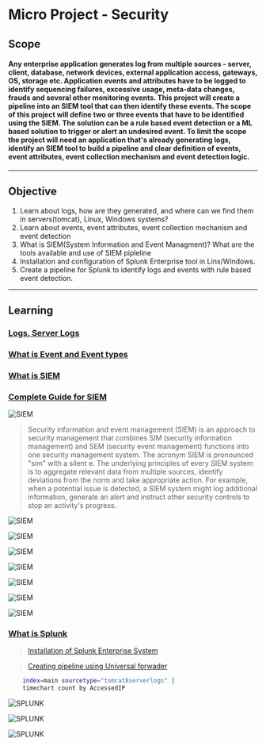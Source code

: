 # **Micro Project - Security**
## Scope 
#### Any enterprise application generates log from multiple sources - server, client, database, network devices, external application access, gateways, OS, storage etc. Application events and attributes have to be logged to identify sequencing failures, excessive usage, meta-data changes, frauds and several other monitoring events. This project will create a pipeline into an SIEM tool that can then identify these events. The scope of this project will define two or three events that have to be identified using the SIEM. The solution can be a rule based event detection or a ML based solution to trigger or alert an undesired event. To limit the scope the project will need an application that's already generating logs, identify an SIEM tool to build a pipeline and clear definition of events, event attributes, event collection mechanism and event detection logic.
---
## Objective 
1. Learn about logs, how are they generated, and where can we find them in servers(tomcat), Linux, Windows systems?
1. Learn about events, event attributes, event collection mechanism and event detection
1. What is SIEM(System Information and Event Managment)? What are the tools available and use of SIEM pipleline
1. Installation and configuration of Splunk Enterprise tool in Linx/Windows.
1. Create a pipeline for Splunk to identify logs and events with rule based event detection.
---
## Learning
### [Logs](https://raw.githubusercontent.com/scott2srikanth/MicroProject-security/master/siem/Log%20File.pdf)[, Server Logs](https://raw.githubusercontent.com/scott2srikanth/MicroProject-security/master/siem/Server%20Log.pdf)
### [What is Event](https://docs.splunk.com/Splexicon:Event)[ and Event types ](https://docs.splunk.com/Documentation/Splunk/8.0.6/Knowledge/Abouteventtypes)
### [What is SIEM](https://searchsecurity.techtarget.com/definition/security-information-and-event-management-SIEM#:~:text=Security%20information%20and%20event%20management%20(SIEM)%20is%20an%20approach%20to,sim%22%20with%20a%20silent%20e.)

### [Complete Guide for SIEM](https://dnif.it/siem-security-information-event-management-guide.html#how-does-siem-work)


![SIEM](https://raw.githubusercontent.com/scott2srikanth/MicroProject-security/master/siem/a001.png)

> Security information and event management (SIEM) is an approach to security management that combines SIM (security information management) and SEM (security event management) functions into one security management system. The acronym SIEM is pronounced "sim" with a silent e.
The underlying principles of every SIEM system is to aggregate relevant data from multiple sources, identify deviations from the norm and take appropriate action. For example, when a potential issue is detected, a SIEM system might log additional information, generate an alert and instruct other security controls to stop an activity's progress.



![SIEM](https://raw.githubusercontent.com/scott2srikanth/MicroProject-security/master/siem/a005.png)

![SIEM](https://raw.githubusercontent.com/scott2srikanth/MicroProject-security/master/siem/a010.png)

![SIEM](https://raw.githubusercontent.com/scott2srikanth/MicroProject-security/master/siem/a003.png)

![SIEM](https://raw.githubusercontent.com/scott2srikanth/MicroProject-security/master/siem/a004.png)

![SIEM](https://raw.githubusercontent.com/scott2srikanth/MicroProject-security/master/siem/a007.png)

![SIEM](https://raw.githubusercontent.com/scott2srikanth/MicroProject-security/master/siem/a009.png)

![SIEM](https://raw.githubusercontent.com/scott2srikanth/MicroProject-security/master/siem/a008.png)


### [What is Splunk](https://www.tutorialspoint.com/splunk/splunk_overview.htm)




> [Installation of Splunk Enterprise System](https://player.vimeo.com/video/139248641)

>[Creating pipeline using Universal forwader](https://player.vimeo.com/video/139401183)

```bash
    index=main sourcetype="tomcat8serverlogs" | 
    timechart count by AccessedIP
```

![SPLUNK](https://raw.githubusercontent.com/scott2srikanth/MicroProject-security/master/siem/a012.png)

![SPLUNK](https://raw.githubusercontent.com/scott2srikanth/MicroProject-security/master/siem/a013.png)

![SPLUNK](https://raw.githubusercontent.com/scott2srikanth/MicroProject-security/master/siem/a014.png)
